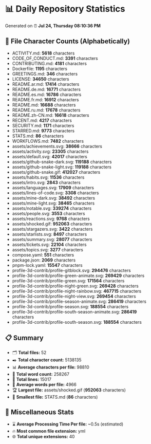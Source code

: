 # 📊 Daily Repository Statistics
Generated on ⏰ **Jul 24, Thursday 08:10:36 PM**

## 📂 File Character Counts (Alphabetically)
- ACTIVITY.md: **5618** characters
- CODE_OF_CONDUCT.md: **3391** characters
- CONTRIBUTING.md: **4181** characters
- Dockerfile: **1195** characters
- GREETINGS.md: **346** characters
- LICENSE: **34650** characters
- README.ar.md: **17414** characters
- README.de.md: **16771** characters
- README.es.md: **16786** characters
- README.fr.md: **16912** characters
- README.md: **16688** characters
- README.ru.md: **17678** characters
- README.zh-CN.md: **16618** characters
- RECENT.md: **4217** characters
- SECURITY.md: **1171** characters
- STARRED.md: **9773** characters
- STATS.md: **86** characters
- WORKFLOWS.md: **7482** characters
- assets/achievements.svg: **38666** characters
- assets/activity.svg: **23305** characters
- assets/default.svg: **42017** characters
- assets/github-snake-dark.svg: **119188** characters
- assets/github-snake-light.svg: **119188** characters
- assets/github-snake.gif: **412027** characters
- assets/habits.svg: **11536** characters
- assets/intro.svg: **2843** characters
- assets/languages.svg: **17909** characters
- assets/lines-of-code.svg: **3308** characters
- assets/mine-dark.svg: **38492** characters
- assets/mine-light.svg: **38465** characters
- assets/notable.svg: **339274** characters
- assets/people.svg: **3553** characters
- assets/reactions.svg: **9768** characters
- assets/shocked.gif: **952063** characters
- assets/stargazers.svg: **3422** characters
- assets/starlists.svg: **8497** characters
- assets/summary.svg: **28077** characters
- assets/tickets.svg: **22104** characters
- assets/topics.svg: **3277** characters
- compose.yaml: **551** characters
- package.json: **2069** characters
- pnpm-lock.yaml: **15547** characters
- profile-3d-contrib/profile-gitblock.svg: **294476** characters
- profile-3d-contrib/profile-green-animate.svg: **269429** characters
- profile-3d-contrib/profile-green.svg: **171564** characters
- profile-3d-contrib/profile-night-green.svg: **269428** characters
- profile-3d-contrib/profile-night-rainbow.svg: **467715** characters
- profile-3d-contrib/profile-night-view.svg: **269454** characters
- profile-3d-contrib/profile-season-animate.svg: **286419** characters
- profile-3d-contrib/profile-season.svg: **188554** characters
- profile-3d-contrib/profile-south-season-animate.svg: **286419** characters
- profile-3d-contrib/profile-south-season.svg: **188554** characters

## 📋 Summary
- 🗂️ **Total files:** 52
- ✒️ **Total character count:** 5138135
- 📊 **Average characters per file:** 98810
- 📝 **Total word count:** 258267
- 🧾 **Total lines:** 15017
- 📐 **Average words per file:** 4966
- 🏆 **Largest file:** assets/shocked.gif (**952063** characters)
- 🥉 **Smallest file:** STATS.md (**86** characters)

## 🌟 Miscellaneous Stats
- ⌛ **Average Processing Time Per file:** ~0.5s (estimated)
- 🔥 **Most common file extension:** yml
- 🌐 **Total unique extensions:** 40
